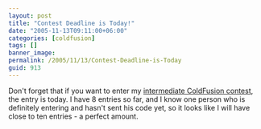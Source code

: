 ```yaml
---
layout: post
title: "Contest Deadline is Today!"
date: "2005-11-13T09:11:00+06:00"
categories: [coldfusion]
tags: []
banner_image: 
permalink: /2005/11/13/Contest-Deadline-is-Today
guid: 913
---
```


Don't forget that if you want to enter my <a href="http://ray.camdenfamily.com/index.cfm/2005/10/30/Intermediate-ColdFusion-Contest">intermediate ColdFusion contest</a>, the entry is today. I have 8 entries so far, and I know one person who is definitely entering and hasn't sent his code yet, so it looks like I will have close to ten entries - a perfect amount.